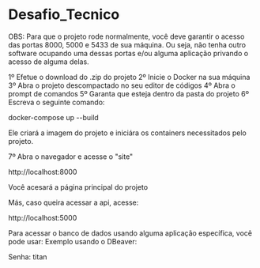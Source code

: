 # Desafio_Tecnico

OBS: Para que o projeto rode normalmente, você deve garantir o acesso das portas 8000, 5000 e 5433 de sua máquina. Ou seja, não tenha outro software ocupando uma dessas portas e/ou alguma aplicação privando o acesso de alguma delas.

1º Efetue o download do .zip do projeto
2º Inicie o Docker na sua máquina
3º Abra o projeto descompactado no seu editor de códigos
4º Abra o prompt de comandos
5º Garanta que esteja dentro da pasta do projeto
6º Escreva o seguinte comando:

docker-compose up --build

Ele criará a imagem do projeto e iniciára os containers necessitados pelo projeto.

7º Abra o navegador e acesse o "site"

http://localhost:8000

Você acesará a página principal do projeto

Más, caso queira acessar a api, acesse:

http://localhost:5000

Para acessar o banco de dados usando alguma aplicação específica, você pode usar:
Exemplo usando o DBeaver:

Senha: titan


